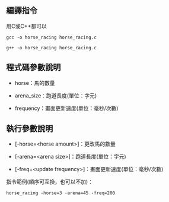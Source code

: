 ## 編譯指令

用C或C++都可以

```
gcc -o horse_racing horse_racing.c
```

```
g++ -o horse_racing horse_racing.c
```

## 程式碼參數說明

- horse：馬的數量

- arena_size：跑道長度(單位：字元)

- frequency：畫面更新速度(單位：毫秒/次數)

## 執行參數說明

- [-horse=\<horse amount\>]：更改馬的數量

- [-arena=\<arena size\>]：跑道長度(單位：字元)

- [-freq=\<update frequency\>]：畫面更新速度(單位：毫秒/次數)

指令範例(順序可互換，也可以不加)：

```
horse_racing -horse=3 -arena=45 -freq=200
```